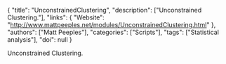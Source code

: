 {
  "title": "UnconstrainedClustering",
  "description": ["Unconstrained Clustering."],
  "links": {
    "Website": "http://www.mattpeeples.net/modules/UnconstrainedClustering.html"
  },
  "authors": ["Matt Peeples"],
  "categories": ["Scripts"],
  "tags": ["Statistical analysis"],
  "doi": null
}

<!-- Generated by csv2md.R – do not edit by hand -->

Unconstrained Clustering.